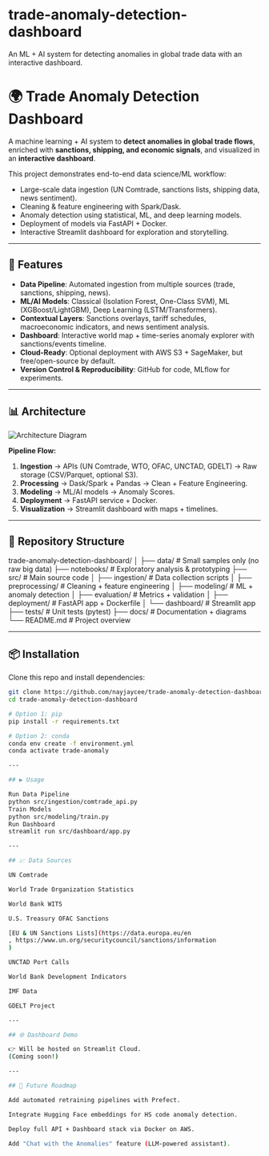 # trade-anomaly-detection-dashboard
An ML + AI system for detecting anomalies in global trade data with an interactive dashboard.

# 🌍 Trade Anomaly Detection Dashboard

A machine learning + AI system to **detect anomalies in global trade flows**, enriched with **sanctions, shipping, and economic signals**, and visualized in an **interactive dashboard**.

This project demonstrates end-to-end data science/ML workflow:
- Large-scale data ingestion (UN Comtrade, sanctions lists, shipping data, news sentiment).
- Cleaning & feature engineering with Spark/Dask.
- Anomaly detection using statistical, ML, and deep learning models.
- Deployment of models via FastAPI + Docker.
- Interactive Streamlit dashboard for exploration and storytelling.

---

## 🚀 Features

- **Data Pipeline**: Automated ingestion from multiple sources (trade, sanctions, shipping, news).
- **ML/AI Models**: Classical (Isolation Forest, One-Class SVM), ML (XGBoost/LightGBM), Deep Learning (LSTM/Transformers).
- **Contextual Layers**: Sanctions overlays, tariff schedules, macroeconomic indicators, and news sentiment analysis.
- **Dashboard**: Interactive world map + time-series anomaly explorer with sanctions/events timeline.
- **Cloud-Ready**: Optional deployment with AWS S3 + SageMaker, but free/open-source by default.
- **Version Control & Reproducibility**: GitHub for code, MLflow for experiments.

---

## 📊 Architecture

![Architecture Diagram](docs/architecture_diagram.png)

**Pipeline Flow:**
1. **Ingestion** → APIs (UN Comtrade, WTO, OFAC, UNCTAD, GDELT) → Raw storage (CSV/Parquet, optional S3).
2. **Processing** → Dask/Spark + Pandas → Clean + Feature Engineering.
3. **Modeling** → ML/AI models → Anomaly Scores.
4. **Deployment** → FastAPI service + Docker.
5. **Visualization** → Streamlit dashboard with maps + timelines.

---

## 📂 Repository Structure
trade-anomaly-detection-dashboard/
│
├── data/ # Small samples only (no raw big data)
├── notebooks/ # Exploratory analysis & prototyping
├── src/ # Main source code
│ ├── ingestion/ # Data collection scripts
│ ├── preprocessing/ # Cleaning + feature engineering
│ ├── modeling/ # ML + anomaly detection
│ ├── evaluation/ # Metrics + validation
│ ├── deployment/ # FastAPI app + Dockerfile
│ └── dashboard/ # Streamlit app
├── tests/ # Unit tests (pytest)
├── docs/ # Documentation + diagrams
└── README.md # Project overview

---

## 📦 Installation

Clone this repo and install dependencies:

```bash
git clone https://github.com/nayjaycee/trade-anomaly-detection-dashboard.git
cd trade-anomaly-detection-dashboard

# Option 1: pip
pip install -r requirements.txt

# Option 2: conda
conda env create -f environment.yml
conda activate trade-anomaly

---

## ▶️ Usage

Run Data Pipeline
python src/ingestion/comtrade_api.py
Train Models
python src/modeling/train.py
Run Dashboard
streamlit run src/dashboard/app.py

---

## 📈 Data Sources

UN Comtrade

World Trade Organization Statistics

World Bank WITS

U.S. Treasury OFAC Sanctions

[EU & UN Sanctions Lists](https://data.europa.eu/en
, https://www.un.org/securitycouncil/sanctions/information
)

UNCTAD Port Calls

World Bank Development Indicators

IMF Data

GDELT Project

---

## 🌐 Dashboard Demo

👉 Will be hosted on Streamlit Cloud.
(Coming soon!)

---

## 🔮 Future Roadmap

Add automated retraining pipelines with Prefect.

Integrate Hugging Face embeddings for HS code anomaly detection.

Deploy full API + Dashboard stack via Docker on AWS.

Add "Chat with the Anomalies" feature (LLM-powered assistant).
